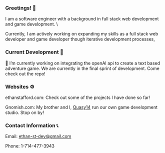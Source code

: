 ### Greetings! 👋
I am a software engineer with a background in full stack web development and game development. \

Currently, I am actively working on expanding my skills as a full stack web developer and game developer though iterative development processes,

### Current Development 🚧
 🔭 I’m currently working on integrating the openAI api to create a text based adventure game. We are currently in the final sprint of development. Come check out the repo!

### Websites ⚙️
 ethanstafford.com: Check out some of the projects I have done so far!

Gnomish.com: My brother and I, [Quasy14](https://github.com/quasy14) run our own game development studio. Stop on by!

### Contact Information 📞
Email: ethan-st-dev@gmail.com

Phone: 1-714-477-3943

